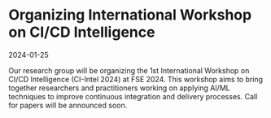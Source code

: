 # Organizing International Workshop on CI/CD Intelligence

2024-01-25

Our research group will be organizing the 1st International Workshop on
CI/CD Intelligence (CI-Intel 2024) at FSE 2024. This workshop aims to
bring together researchers and practitioners working on applying AI/ML
techniques to improve continuous integration and delivery processes.
Call for papers will be announced soon.
